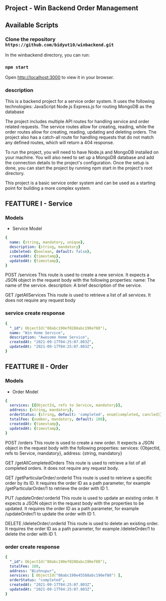 ## Project - Win Backend Order Management

## Available Scripts
### Clone the repository `https://github.com/bidyut10/winbackend.git`
In the winbackend directory, you can run:
### `npm start`
Open [http://localhost:3000](http://localhost:3000) to view it in your browser.


### description
This is a backend project for a service order system. It uses the following technologies:
JavaScript
Node.js
Express.js for routing
MongoDB as the database

The project includes multiple API routes for handling service and order related requests. The service routes allow for creating, reading, while the order routes allow for creating, reading, updating and deleting orders. The project also has a catch-all route for handling requests that do not match any defined routes, which will return a 404 response.

To run the project, you will need to have Node.js and MongoDB installed on your machine. You will also need to set up a MongoDB database and add the connection details to the project's configuration. Once the setup is done, you can start the project by running npm start in the project's root directory.

This project is a basic service order system and can be used as a starting point for building a more complex system.


## FEATTURE I - Service
### Models
- Service Model
```yaml
{ 
  name: {string, mandatory, unique},
  description: {string, mandatory}
  isDeleted: {boolean, default: false},
  createdAt: {timestamp},
  updatedAt: {timestamp},
}
```

POST /services
This route is used to create a new service. It expects a JSON object in the request body with the following properties:
name: The name of the service.
description: A brief description of the service.

GET /getAllServices
This route is used to retrieve a list of all services. It does not require any request body

### service create response
```yaml
{
  "_id": ObjectId("88abc190ef0288abc190ef88"),
  name: "Win Home Service",
  description: "Awesome Home Service",
  createdAt: "2021-09-17T04:25:07.803Z",
  updatedAt: "2021-09-17T04:25:07.803Z",
}
```





## FEATTURE II - Order
### Models
- Order Model
```yaml
{ 
  services: [{ObjectId, refs to Service, mandatory}],
  address: {string, mandatory},
  orderStatus: {string, default: 'completed', enum[completed, cancled]},
  totalFee: {number, mandatory, default: 100},
  createdAt: {timestamp},
  updatedAt: {timestamp},
}
```

POST /orders
This route is used to create a new order. It expects a JSON object in the request body with the following properties:
services: {ObjectId, refs to Service, mandatory},
address: {string, mandatory}

GET /getAllCompletedOrders
This route is used to retrieve a list of all completed orders. It does not require any request body.


GET /getParticularOrder/:orderId
This route is used to retrieve a specific order by its ID. It requires the order ID as a path parameter, for example /getParticularOrder/1 to retrieve the order with ID 1.

PUT /updateOrder/:orderId
This route is used to update an existing order. It expects a JSON object in the request body with the properties to be updated. It requires the order ID as a path parameter, for example /updateOrder/1 to update the order with ID 1.

DELETE /deleteOrder/:orderId
This route is used to delete an existing order. It requires the order ID as a path parameter, for example /deleteOrder/1 to delete the order with ID 1.

### order create response
```yaml
{
  "_id": ObjectId("88abc190ef0288abc190ef88"),
  totalFee: 100,
  address: "Bishnupur",
  services: [ ObjectId("88abc190e45588abc190ef88") ],
  orderStatus: "completed",
  createdAt: "2021-09-17T04:25:07.803Z",
  updatedAt: "2021-09-17T04:25:07.803Z",
}
```